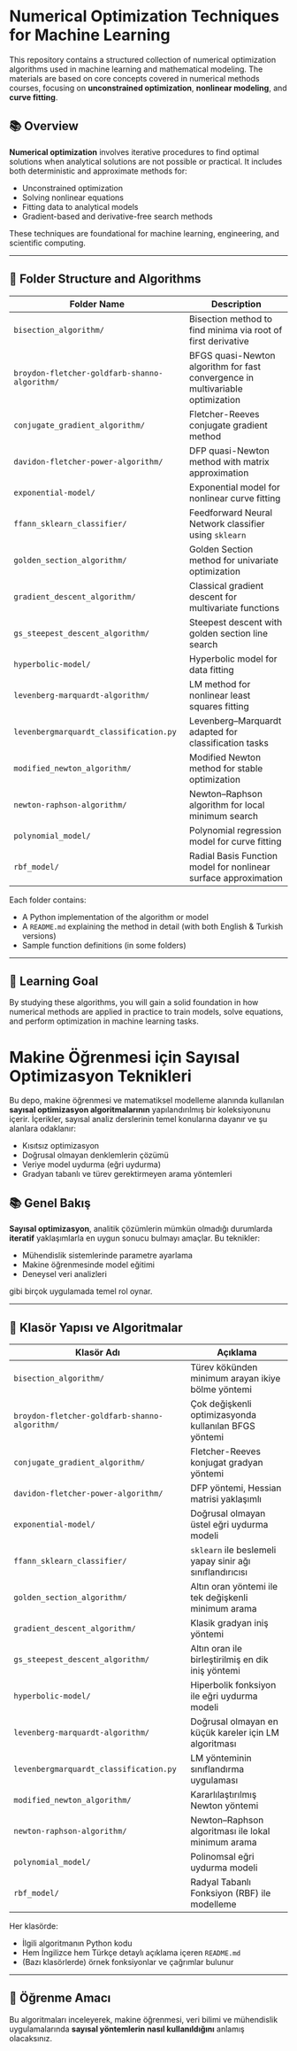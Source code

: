 # Numerical Optimization Techniques for Machine Learning

This repository contains a structured collection of numerical optimization algorithms used in machine learning and mathematical modeling. The materials are based on core concepts covered in numerical methods courses, focusing on **unconstrained optimization**, **nonlinear modeling**, and **curve fitting**.

## 📚 Overview

**Numerical optimization** involves iterative procedures to find optimal solutions when analytical solutions are not possible or practical. It includes both deterministic and approximate methods for:

- Unconstrained optimization  
- Solving nonlinear equations  
- Fitting data to analytical models  
- Gradient-based and derivative-free search methods

These techniques are foundational for machine learning, engineering, and scientific computing.

---

## 📁 Folder Structure and Algorithms

| Folder Name                             | Description                                                                 |
|----------------------------------------|-----------------------------------------------------------------------------|
| `bisection_algorithm/`                 | Bisection method to find minima via root of first derivative               |
| `broydon-fletcher-goldfarb-shanno-algorithm/` | BFGS quasi-Newton algorithm for fast convergence in multivariable optimization |
| `conjugate_gradient_algorithm/`        | Fletcher-Reeves conjugate gradient method                                  |
| `davidon-fletcher-power-algorithm/`    | DFP quasi-Newton method with matrix approximation                          |
| `exponential-model/`                   | Exponential model for nonlinear curve fitting                              |
| `ffann_sklearn_classifier/`            | Feedforward Neural Network classifier using `sklearn`                      |
| `golden_section_algorithm/`           | Golden Section method for univariate optimization                          |
| `gradient_descent_algorithm/`          | Classical gradient descent for multivariate functions                      |
| `gs_steepest_descent_algorithm/`       | Steepest descent with golden section line search                           |
| `hyperbolic-model/`                    | Hyperbolic model for data fitting                                          |
| `levenberg-marquardt-algorithm/`       | LM method for nonlinear least squares fitting                              |
| `levenbergmarquardt_classification.py` | Levenberg–Marquardt adapted for classification tasks                       |
| `modified_newton_algorithm/`           | Modified Newton method for stable optimization                             |
| `newton-raphson-algorithm/`            | Newton–Raphson algorithm for local minimum search                          |
| `polynomial_model/`                    | Polynomial regression model for curve fitting                              |
| `rbf_model/`                           | Radial Basis Function model for nonlinear surface approximation            |

Each folder contains:
- A Python implementation of the algorithm or model  
- A `README.md` explaining the method in detail (with both English & Turkish versions)  
- Sample function definitions (in some folders)

---

## 🧠 Learning Goal

By studying these algorithms, you will gain a solid foundation in how numerical methods are applied in practice to train models, solve equations, and perform optimization in machine learning tasks.


# Makine Öğrenmesi için Sayısal Optimizasyon Teknikleri

Bu depo, makine öğrenmesi ve matematiksel modelleme alanında kullanılan **sayısal optimizasyon algoritmalarının** yapılandırılmış bir koleksiyonunu içerir. İçerikler, sayısal analiz derslerinin temel konularına dayanır ve şu alanlara odaklanır:

- Kısıtsız optimizasyon  
- Doğrusal olmayan denklemlerin çözümü  
- Veriye model uydurma (eğri uydurma)  
- Gradyan tabanlı ve türev gerektirmeyen arama yöntemleri

## 📚 Genel Bakış

**Sayısal optimizasyon**, analitik çözümlerin mümkün olmadığı durumlarda **iteratif** yaklaşımlarla en uygun sonucu bulmayı amaçlar. Bu teknikler:

- Mühendislik sistemlerinde parametre ayarlama  
- Makine öğrenmesinde model eğitimi  
- Deneysel veri analizleri

gibi birçok uygulamada temel rol oynar.

---

## 📁 Klasör Yapısı ve Algoritmalar

| Klasör Adı                              | Açıklama                                                                    |
|----------------------------------------|-----------------------------------------------------------------------------|
| `bisection_algorithm/`                 | Türev kökünden minimum arayan ikiye bölme yöntemi                          |
| `broydon-fletcher-goldfarb-shanno-algorithm/` | Çok değişkenli optimizasyonda kullanılan BFGS yöntemi                      |
| `conjugate_gradient_algorithm/`        | Fletcher-Reeves konjugat gradyan yöntemi                                   |
| `davidon-fletcher-power-algorithm/`    | DFP yöntemi, Hessian matrisi yaklaşımlı                                   |
| `exponential-model/`                   | Doğrusal olmayan üstel eğri uydurma modeli                                 |
| `ffann_sklearn_classifier/`            | `sklearn` ile beslemeli yapay sinir ağı sınıflandırıcısı                   |
| `golden_section_algorithm/`           | Altın oran yöntemi ile tek değişkenli minimum arama                        |
| `gradient_descent_algorithm/`          | Klasik gradyan iniş yöntemi                                                |
| `gs_steepest_descent_algorithm/`       | Altın oran ile birleştirilmiş en dik iniş yöntemi                         |
| `hyperbolic-model/`                    | Hiperbolik fonksiyon ile eğri uydurma modeli                              |
| `levenberg-marquardt-algorithm/`       | Doğrusal olmayan en küçük kareler için LM algoritması                      |
| `levenbergmarquardt_classification.py` | LM yönteminin sınıflandırma uygulaması                                    |
| `modified_newton_algorithm/`           | Kararlılaştırılmış Newton yöntemi                                          |
| `newton-raphson-algorithm/`            | Newton–Raphson algoritması ile lokal minimum arama                        |
| `polynomial_model/`                    | Polinomsal eğri uydurma modeli                                             |
| `rbf_model/`                           | Radyal Tabanlı Fonksiyon (RBF) ile modelleme                               |

Her klasörde:
- İlgili algoritmanın Python kodu  
- Hem İngilizce hem Türkçe detaylı açıklama içeren `README.md`  
- (Bazı klasörlerde) örnek fonksiyonlar ve çağrımlar bulunur

---

## 🧠 Öğrenme Amacı

Bu algoritmaları inceleyerek, makine öğrenmesi, veri bilimi ve mühendislik uygulamalarında **sayısal yöntemlerin nasıl kullanıldığını** anlamış olacaksınız.

